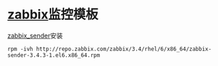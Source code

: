 # [zabbix](https://www.zabbix.com/)监控模板
[zabbix_sender](http://repo.zabbix.com/zabbix/3.4/rhel/6/x86_64/)安装
```shell
rpm -ivh http://repo.zabbix.com/zabbix/3.4/rhel/6/x86_64/zabbix-sender-3.4.3-1.el6.x86_64.rpm
```
